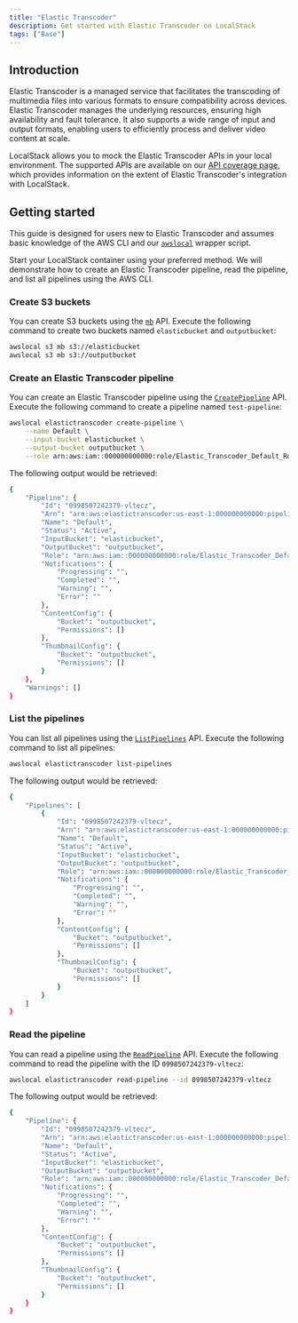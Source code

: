 ```yaml
---
title: "Elastic Transcoder"
description: Get started with Elastic Transcoder on LocalStack
tags: ["Base"]
---
```


## Introduction

Elastic Transcoder is a managed service that facilitates the transcoding of multimedia files into various formats to ensure compatibility across devices.
Elastic Transcoder manages the underlying resources, ensuring high availability and fault tolerance.
It also supports a wide range of input and output formats, enabling users to efficiently process and deliver video content at scale.

LocalStack allows you to mock the Elastic Transcoder APIs in your local environment.
The supported APIs are available on our [API coverage page](), which provides information on the extent of Elastic Transcoder's integration with LocalStack.

## Getting started

This guide is designed for users new to Elastic Transcoder and assumes basic knowledge of the AWS CLI and our [`awslocal`](https://github.com/localstack/awscli-local) wrapper script.

Start your LocalStack container using your preferred method.
We will demonstrate how to create an Elastic Transcoder pipeline, read the pipeline, and list all pipelines using the AWS CLI.

### Create S3 buckets

You can create S3 buckets using the [`mb`](https://docs.aws.amazon.com/cli/latest/reference/s3/mb.html) API.
Execute the following command to create two buckets named `elasticbucket` and `outputbucket`:

```bash
awslocal s3 mb s3://elasticbucket
awslocal s3 mb s3://outputbucket
```

### Create an Elastic Transcoder pipeline

You can create an Elastic Transcoder pipeline using the [`CreatePipeline`](https://docs.aws.amazon.com/elastictranscoder/latest/developerguide/create-pipeline.html) API.
Execute the following command to create a pipeline named `test-pipeline`:

```bash
awslocal elastictranscoder create-pipeline \
    --name Default \
    --input-bucket elasticbucket \
    --output-bucket outputbucket \
    --role arn:aws:iam::000000000000:role/Elastic_Transcoder_Default_Role
```

The following output would be retrieved:

```bash
{
    "Pipeline": {
        "Id": "0998507242379-vltecz",
        "Arn": "arn:aws:elastictranscoder:us-east-1:000000000000:pipeline/0998507242379-vltecz",
        "Name": "Default",
        "Status": "Active",
        "InputBucket": "elasticbucket",
        "OutputBucket": "outputbucket",
        "Role": "arn:aws:iam::000000000000:role/Elastic_Transcoder_Default_Role",
        "Notifications": {
            "Progressing": "",
            "Completed": "",
            "Warning": "",
            "Error": ""
        },
        "ContentConfig": {
            "Bucket": "outputbucket",
            "Permissions": []
        },
        "ThumbnailConfig": {
            "Bucket": "outputbucket",
            "Permissions": []
        }
    },
    "Warnings": []
}
```

### List the pipelines

You can list all pipelines using the [`ListPipelines`](https://docs.aws.amazon.com/elastictranscoder/latest/developerguide/list-pipelines.html) API.
Execute the following command to list all pipelines:

```bash
awslocal elastictranscoder list-pipelines
```

The following output would be retrieved:

```bash
{
    "Pipelines": [
        {
            "Id": "0998507242379-vltecz",
            "Arn": "arn:aws:elastictranscoder:us-east-1:000000000000:pipeline/0998507242379-vltecz",
            "Name": "Default",
            "Status": "Active",
            "InputBucket": "elasticbucket",
            "OutputBucket": "outputbucket",
            "Role": "arn:aws:iam::000000000000:role/Elastic_Transcoder_Default_Role",
            "Notifications": {
                "Progressing": "",
                "Completed": "",
                "Warning": "",
                "Error": ""
            },
            "ContentConfig": {
                "Bucket": "outputbucket",
                "Permissions": []
            },
            "ThumbnailConfig": {
                "Bucket": "outputbucket",
                "Permissions": []
            }
        }
    ]
}
```

### Read the pipeline

You can read a pipeline using the [`ReadPipeline`](https://docs.aws.amazon.com/elastictranscoder/latest/developerguide/read-pipeline.html) API.
Execute the following command to read the pipeline with the ID `0998507242379-vltecz`:

```bash
awslocal elastictranscoder read-pipeline --id 0998507242379-vltecz
```

The following output would be retrieved:

```bash
{
    "Pipeline": {
        "Id": "0998507242379-vltecz",
        "Arn": "arn:aws:elastictranscoder:us-east-1:000000000000:pipeline/0998507242379-vltecz",
        "Name": "Default",
        "Status": "Active",
        "InputBucket": "elasticbucket",
        "OutputBucket": "outputbucket",
        "Role": "arn:aws:iam::000000000000:role/Elastic_Transcoder_Default_Role",
        "Notifications": {
            "Progressing": "",
            "Completed": "",
            "Warning": "",
            "Error": ""
        },
        "ContentConfig": {
            "Bucket": "outputbucket",
            "Permissions": []
        },
        "ThumbnailConfig": {
            "Bucket": "outputbucket",
            "Permissions": []
        }
    }
}
```
